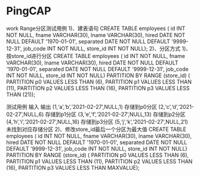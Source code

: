 # PingCAP
work
Range分区测试用例
1)、建表语句
CREATE TABLE employees (
    id INT NOT NULL,
    fname VARCHAR(30),
    lname VARCHAR(30),
    hired DATE NOT NULL DEFAULT '1970-01-01',
    separated DATE NOT NULL DEFAULT '9999-12-31',
    job_code INT NOT NULL,
    store_id INT NOT NULL);
2)、分区方式
1)、按store_id进行分区
CREATE TABLE employees (
    id INT NOT NULL,
    fname VARCHAR(30),
    lname VARCHAR(30),
    hired DATE NOT NULL DEFAULT '1970-01-01',
    separated DATE NOT NULL DEFAULT '9999-12-31',
    job_code INT NOT NULL,
    store_id INT NOT NULL)
PARTITION BY RANGE (store_id) (
    PARTITION p0 VALUES LESS THAN (6),
    PARTITION p1 VALUES LESS THAN (11),
    PARTITION p2 VALUES LESS THAN (16),
    PARTITION p3 VALUES LESS THAN (21));






 测试用例
输入	输出
(1,‘a’,‘b’,‘2021-02-27’,NULL,1)	存储到p0分区
(2,‘c’,‘d’,‘2021-02-27’,NULL,6)	存储到p1分区
(3,‘e’,‘f’,‘2021-02-27’,NULL,13)	存储到p2分区
(4,‘h’,‘i’,‘2021-02-27’,NULL,16)	存储到p3分区
(5,‘j’,‘k’,‘2021-02-27’,NULL,21)	未找到对应存储分区
2)、修改store_id最后一个分区为最大值
CREATE TABLE employees (
    id INT NOT NULL,
    fname VARCHAR(30),
    lname VARCHAR(30),
    hired DATE NOT NULL DEFAULT '1970-01-01',
    separated DATE NOT NULL DEFAULT '9999-12-31',
    job_code INT NOT NULL,
    store_id INT NOT NULL)
PARTITION BY RANGE (store_id) (
    PARTITION p0 VALUES LESS THAN (6),
    PARTITION p1 VALUES LESS THAN (11),
    PARTITION p2 VALUES LESS THAN (16),
    PARTITION p3 VALUES LESS THAN MAXVALUE);
